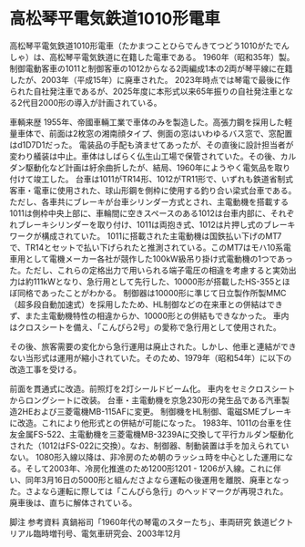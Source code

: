 # 高松琴平電気鉄道1010形電車

高松琴平電気鉄道1010形電車（たかまつことひらでんきてつどう1010がたでんしゃ）は、高松琴平電気鉄道に在籍した電車である。
1960年（昭和35年）製。制御電動客車の1011と制御客車の1012からなる2両編成1本の2両が琴平線に在籍したが、2003年（平成15年）に廃車された。
2023年時点では琴電で最後に作られた自社発注車であるが、2025年度に本形式以来65年振りの自社発注車となる2代目2000形の導入が計画されている。

車輌来歴
1955年、帝國車輛工業で車体のみを製造した。高張力鋼を採用した軽量車体で、前面は2枚窓の湘南顔タイプ、側面の窓はいわゆるバス窓で、窓配置はd1D7D1だった。
電装品の手配も済ませてあったが、その直後に設計担当者が変わり艤装は中止。車体はしばらく仏生山工場で保管されていた。その後、カルダン駆動化など計画は紆余曲折したが、結局、1960年にようやく電気品を取り付けて竣工した。
台車は1011がTR14形、1012がTR11形で、いずれも鉄道省制式客車・電車に使用された、球山形鋼を側枠に使用する釣り合い梁式台車である。ただし、各車共にブレーキが台車シリンダー方式とされ、主電動機を搭載する1011は側枠中央上部に、車輪間に空きスペースのある1012は台車内部に、それぞれブレーキシリンダーを取り付け、1011は両抱き式、1012は片押し式のブレーキワークが構成されていた。
1011に搭載された主電動機は国鉄払い下げのMT7で、TR14とセットで払い下げられたと推測されている。このMT7はモハ10系電車用として電機メーカー各社が競作した100kW級吊り掛け式電動機の1つであった。ただし、これらの定格出力で用いられる端子電圧の相違を考慮すると実効出力は約111kWとなり、急行用として先行した、10000形が搭載したHS-355とほぼ同格であったことがわかる。
制御器は10000形に準じて日立製作所製MMC（超多段自動加速式）を採用したため、HL制御などの在来車との併結はできず、また主電動機特性の相違からか、10000形との併結もできなかった。
車内はクロスシートを備え、「こんぴら2号」の愛称で急行用として使用された。

その後、旅客需要の変化から急行運用は廃止された。しかし、他車と連結ができない当形式は運用が縮小されていた。そのため、1979年（昭和54年）に以下の改造工事を受ける。

前面を貫通式に改造。前照灯を2灯シールドビーム化。
車内をセミクロスシートからロングシートに改装。
台車・主電動機を京急230形の発生品である汽車製造2HEおよび三菱電機MB-115AFに変更。
制御機をHL制御、電磁SMEブレーキに改造。これにより他形式との併結が可能になった。
1983年、1011の台車を住友金属FS-522、主電動機を三菱電機MB-3239Aに交換して平行カルダン駆動化された（1012はFS-022に交換）。なお、制御器、制動装置は手を加えられていない。
1080形入線以降は、非冷房のため朝のラッシュ時を中心とした運用になる。そして2003年、冷房化推進のため1200形1201 - 1206が入線。これに伴い、同年3月16日の5000形と組んださよなら運転の後運用を離脱、廃車となった。さよなら運転に際しては「こんぴら急行」のヘッドマークが再現された。
廃車後は、直ちに解体されている。

脚注
参考資料
真鍋裕司「1960年代の琴電のスターたち」、車両研究 鉄道ピクトリアル臨時増刊号、電気車研究会、2003年12月